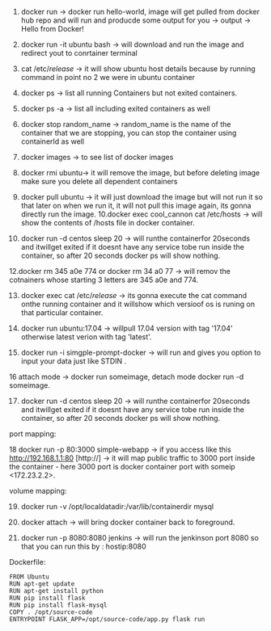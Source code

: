 1. docker run -> docker run hello-world, image will get pulled from docker hub repo and will run and producde some output for you -> output -> Hello from Docker!
2. docker run -it ubuntu bash -> will download and run the image and redirect yout to conrtainer terminal
3. cat /etc/*release* -> it will show ubuntu host details because by running command in point no 2 we were in ubuntu container
4. docker ps -> list all running Containers but not exited containers.
5. docker ps -a -> list all including exited containers as well
6. docker stop random_name -> random_name is the name of the container that we are stopping, you can stop the container using containerId as well
7. docker images -> to see list of docker images
8. docker rmi ubuntu-> it will remove the image, but before deleting image make sure you delete all dependent containers
9. docker pull ubuntu -> it will just download the image but will not run it so that later on when we run it, it will not pull this image again, its gonna directly run the image.
10.docker exec cool_cannon cat /etc/hosts -> will show the contents of /hosts file in docker container.

11. docker run -d centos sleep 20 -> will runthe containerfor 20seconds and itwillget exited if it doesnt have any service tobe run inside the container, so after  20 seconds docker ps will show nothing.

12.docker rm 345 a0e 774 or docker rm 34 a0 77 -> will remov the cotnainers whose starting 3 letters are 345 a0e and 774.

13. docker exec <container-id> cat /etc/*release* -> its gonna execute the cat command onthe running container and it willshow which versioof os is runing on that particular container.
  
14. docker run ubuntu:17.04 -> willpull 17.04 version with tag '17.04' otherwise latest verion with tag 'latest'.

15. docker run -i simgple-prompt-docker -> will run and gives you option to input your data just like STDIN .

16 attach mode -> docker run someimage, detach mode docker run -d someimage.

17. docker run -d centos sleep 20 -> will runthe containerfor 20seconds and itwillget exited if it doesnt have any service tobe run inside the container, so after  20 seconds docker ps will show nothing.

port mapping:
  
18 docker run -p 80:3000 simple-webapp -> if you access like this http://192.168.1.1:80 [http://<docker-host-ip>] -> it will map public traffic to 3000 port inside the container - here 3000 port is docker container port with someip <172.23.2.2>.

volume mapping:

19. docker run -v /opt/localdatadir:/var/lib/containerdir mysql

20. docker attach <container-id> -> will bring docker container back to foreground.
  
21. docker run -p 8080:8080 jenkins -> will run the jenkinson port 8080 so that you can run this by : hostip:8080

Dockerfile:

```
FROM Ubuntu
RUN apt-get update
RUN apt-get install python
RUN pip install flask
RUN pip install flask-mysql
COPY . /opt/source-code
ENTRYPOINT FLASK_APP=/opt/source-code/app.py flask run
```

